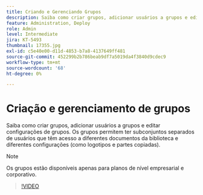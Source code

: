 ```yaml
---
title: Criando e Gerenciando Grupos
description: Saiba como criar grupos, adicionar usuários a grupos e editar configurações de grupos
feature: Administration, Deploy
role: Admin
level: Intermediate
jira: KT-5493
thumbnail: 17355.jpg
exl-id: c5e40e00-d11d-4853-b7a8-4137649ff481
source-git-commit: 452299b2b786beab9df7a5019da4f3840d9cdec9
workflow-type: tm+mt
source-wordcount: '68'
ht-degree: 0%

---
```


# Criação e gerenciamento de grupos

Saiba como criar grupos, adicionar usuários a grupos e editar configurações de grupos. Os grupos permitem ter subconjuntos separados de usuários que têm acesso a diferentes documentos da biblioteca e diferentes configurações (como logotipos e partes copiadas).

>[!NOTE]
>
>Os grupos estão disponíveis apenas para planos de nível empresarial e corporativo.

>[!VIDEO](https://video.tv.adobe.com/v/3412560?quality=12&learn=on&hidetitle=true&captions=por_br)
